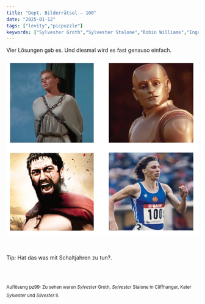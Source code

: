 ```yaml
---
title: "Dept. Bilderrätsel – 100"
date: "2025-01-12"
tags: ["levity","picpuzzle"]
keywords: ["Sylvester Groth","Sylvester Stalone","Robin Williams","Ingrid Bergmann"]
---
```

Vier Lösungen gab es. Und diesmal wird es fast genauso einfach.
 <br/>

<img  src="/assets/img/picpuzzle/picpuzzle100.webp" alt="Bilderrätsel100">

<br/>
<br/>
<br/>

Tip: Hat das was mit Schaltjahren zu tun?. 

<br/>
<br/>

<sup>Auflösung pz99: Zu sehen waren  <i>Sylvester</i> Groth, <i>Sylvester</i> Stalone in Cliffhanger, Kater <i>Sylvester</i> und <i>Silvester</i> II.
<sup>
